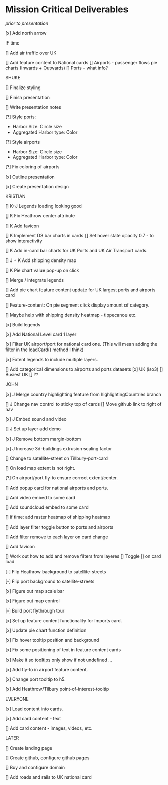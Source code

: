 
# Mission Critical Deliverables

_prior to presentation_




[x] Add north arrow





IF time

[] Add air traffic over UK

[] Add feature content to National cards
  [] Airports - passenger flows pie charts (Inwards + Outwards)
  [] Ports - what info?







SHUKE

[] Finalize styling

[] Finish presentation

[] Write presentation notes

[?] Style ports:
- Harbor Size: Circle size
- Aggregated Harbor type: Color

[?] Style airports
- Harbor Size: Circle size
- Aggregated Harbor type: Color

[?] Fix coloring of airports

[x] Outline presentation

[x] Create presentation design



KRISTIAN

[] K+J Legends loading looking good

[] K Fix Heathrow center attribute

[] K Add favicon


[] K Implement D3 bar charts in cards
  [] Set hover state opacity 0.7 - to show interactivity

[] K Add in-card bar charts for UK Ports and UK Air Transport cards.

[] J + K Add shipping density map

[] K Pie chart value pop-up on click

[] Merge / integrate legends

[] Add pie chart feature content update for UK largest ports and airports card

[] Feature-content: On pie segment click display amount of category.

[] Maybe help with shipping density heatmap - tippecanoe etc.

[x] Build legends

[x] Add National Level card 1 layer

[x] Filter UK airport/port for national card one. (This will mean adding the filter in the loadCard() method I think)

[x] Extent legends to include multiple layers.

[] Add categorical dimensions to airports and ports datasets
  [x] UK (iso3)
  [] Busiest UK
  [] ??



JOHN

[x] J Merge country highlighting feature from highlightingCountries branch

[] J Change nav control to sticky top of cards
  [] Move github link to right of nav

[x] J Embed sound and video

[] J Set up layer add demo

[x] J Remove bottom margin-bottom

[x] J Increase 3d-buildings extrusion scaling factor


[] Change to satellite-street on Tillbury-port-card

[] On load map extent is not right.

[?] On airport/port fly-to ensure correct extent/center.

[] Add popup card for national airports and ports.

[] Add video embed to some card

[] Add soundcloud embed to some card

[] if time: add raster heatmap of shipping heatmap

[] Add layer filter toggle button to ports and airports

[] Add filter remove to each layer on card change

[] Add favicon

[] Work out how to add and remove filters from layeres
  [] Toggle
  [] on card load



[-] Flip Heathrow background to satellite-streets

[-] Flip port background to satellite-streets

[x] Figure out map scale bar

[x] Figure out map control

[-] Build port flythrough tour

[x] Set up feature content functionality for Imports card.

[x] Update pie chart function definition

[x] Fix hover tooltip position and background

[x] Fix some positioning of text in feature content cards

[x] Make it so tooltips only show if not undefined ...

[x] Add fly-to in airport feature content.

[x] Change port tooltip to h5.

[x] Add Heathrow/Tilbury point-of-interest-tooltip





EVERYONE

[x] Load content into cards.

[x] Add card content - text

[] Add card content - images, videos, etc.


LATER

[] Create landing page

[] Create github, configure github pages

[] Buy and configure domain

[] Add roads and rails to UK national card







##
